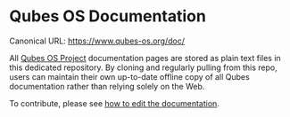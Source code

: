 # Qubes OS Documentation

Canonical URL: https://www.qubes-os.org/doc/

All [Qubes OS Project](https://github.com/QubesOS) documentation pages are
stored as plain text files in this dedicated repository. By cloning and
regularly pulling from this repo, users can maintain their own up-to-date
offline copy of all Qubes documentation rather than relying solely on the Web.

To contribute, please see [how to edit the
documentation](https://www.qubes-os.org/doc/how-to-edit-the-documentation/).
